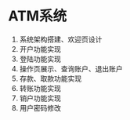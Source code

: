 # ATM系统

1. 系统架构搭建、欢迎页设计
2. 开户功能实现
3. 登陆功能实现
4. 操作页展示、查询账户、退出账户
5. 存款、取款功能实现
6. 转账功能实现
7. 销户功能实现
8. 用户密码修改